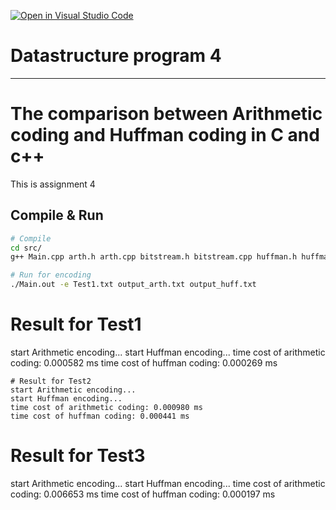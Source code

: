 [![Open in Visual Studio Code](https://classroom.github.com/assets/open-in-vscode-c66648af7eb3fe8bc4f294546bfd86ef473780cde1dea487d3c4ff354943c9ae.svg)](https://classroom.github.com/online_ide?assignment_repo_id=9638540&assignment_repo_type=AssignmentRepo)
# Datastructure program 4

-------------------------------------
# The comparison between Arithmetic coding and Huffman coding in C and c++

This is assignment 4

## Compile & Run

```sh
# Compile
cd src/
g++ Main.cpp arth.h arth.cpp bitstream.h bitstream.cpp huffman.h huffman.c -o Main.out -Wall

# Run for encoding
./Main.out -e Test1.txt output_arth.txt output_huff.txt
```

# Result for Test1
start Arithmetic encoding...
start Huffman encoding...
time cost of arithmetic coding: 0.000582 ms
time cost of huffman coding: 0.000269 ms
```
# Result for Test2
start Arithmetic encoding...
start Huffman encoding...
time cost of arithmetic coding: 0.000980 ms
time cost of huffman coding: 0.000441 ms
```
# Result for Test3
start Arithmetic encoding...
start Huffman encoding...
time cost of arithmetic coding: 0.006653 ms
time cost of huffman coding: 0.000197 ms
```
